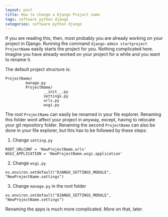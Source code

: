 ```yaml
---
layout: post
title: How to change a Django Project name
tags: software python django
categories: software python django
---
```


If you are reading this, then, most probably you are already working on your project in Django. Running the command  `django-admin startproject ProjectName` easily starts the project for you. Nothing complicated here. Imagine you have already worked on your project for a while and you want to rename it.

The default project structure is:
```
ProjectName/
         manage.py
         ProjectName/
                 __init__.py
                 settings.py
                 urls.py
                 wsgi.py
```

The root `ProjectName` can easily be renamed in your file explorer. Renaming this folder wont affect your project in anyway, except, having to relocate your git repository folder. Renaming the second `ProjectName` can also be done in your file explorer, but this has to be followed by these steps:

1. Change `setting.py`
```
ROOT_URLCONF = 'NewProjectName.urls'
WSGI_APPLICATION = 'NewProjectName.wsgi.application'
```

2. Change `wsgi.py`
```
os.environ.setdefault("DJANGO_SETTINGS_MODULE", "NewProjectName.settings")
```

3. Change `manage.py` in the root folder
```
os.environ.setdefault("DJANGO_SETTINGS_MODULE", "NewProjectName.settings")
```

Renaming the apps is much more complicated. More on that, later.
